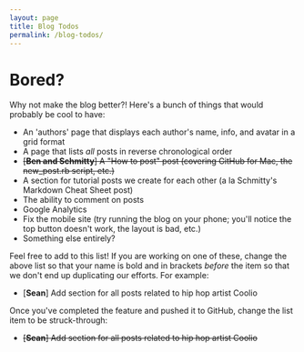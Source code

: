 ```yaml
---
layout: page
title: Blog Todos
permalink: /blog-todos/
---
```


# Bored?
Why not make the blog better?! Here's a bunch of things that would probably be cool to have:

+ An 'authors' page that displays each author's name, info, and avatar in a grid format
+ A page that lists _all_ posts in reverse chronological order
+ ~~[**Ben and Schmitty**] A "How to post" post (covering GitHub for Mac, the new_post.rb script, etc.)~~
+ A section for tutorial posts we create for each other (a la Schmitty's Markdown Cheat Sheet post)
+ The ability to comment on posts
+ Google Analytics
+ Fix the mobile site (try running the blog on your phone; you'll notice the top button doesn't work, the layout is bad, etc.)
+ Something else entirely?

Feel free to add to this list! If you are working on one of these, change the above list so that your name is bold and in brackets _before_ the item so that we don't end up duplicating our efforts. For example:

+ [**Sean**] Add section for all posts related to hip hop artist Coolio

Once you've completed the feature and pushed it to GitHub, change the list item to be struck-through:

+ ~~[**Sean**] Add section for all posts related to hip hop artist Coolio~~
